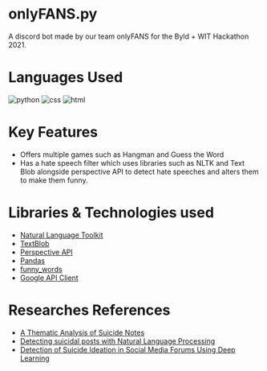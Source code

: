 # onlyFANS.py
A discord bot made by our team onlyFANS for the Byld + WIT Hackathon 2021.

# Languages Used
<img src = "https://img.shields.io/badge/python%20-%236C0101.svg?style=for-the-badge&logo=python&logoColor=white" alt="python"/> <img src = "https://img.shields.io/badge/CSS-239120?&style=for-the-badge&logo=css3&logoColor=white" alt = "css"/> <img src = "https://img.shields.io/badge/HTML-orange?style=for-the-badge&logo=html5&logoColor=white" alt = "html"/>

# Key Features
- Offers multiple games such as Hangman and Guess the Word
- Has a hate speech filter which uses libraries such as NLTK and Text Blob alongside perspective API to detect hate speeches and alters them to make them funny.

# Libraries & Technologies used
- [Natural Language Toolkit](https://www.nltk.org/)
- [TextBlob](https://textblob.readthedocs.io/en/dev/)
- [Perspective API](https://www.perspectiveapi.com/)
- [Pandas](https://pandas.pydata.org/)
- [funny_words](https://github.com/sethblack/funny-words)
- [Google API Client](https://pypi.org/project/google-api-python-client/)

# Researches References
- [A Thematic Analysis of Suicide Notes](https://www.researchgate.net/publication/12748208_A_Thematic_Analysis_of_Suicide_Notes)
- [Detecting suicidal posts with Natural Language Processing](https://towardsdatascience.com/goodbye-world-4cc844197d51)
- [Detection of Suicide Ideation in Social Media Forums Using Deep Learning](https://www.mdpi.com/1999-4893/13/1/7/htm)
